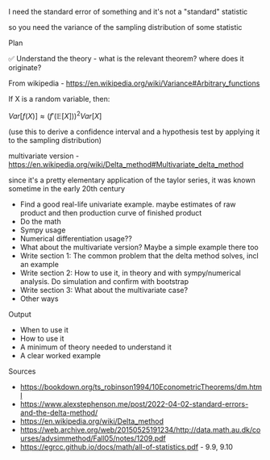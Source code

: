 I need the standard error of something and it's not a "standard" statistic

so you need the variance of the sampling distribution of some statistic



Plan

✅ Understand the theory - what is the relevant theorem? where does it originate?

From wikipedia - https://en.wikipedia.org/wiki/Variance#Arbitrary_functions

If X is a random  variable, then:

$Var[f(X)] \approx (f'(\mathbb{E}[X]))^2 Var[X]$

(use this to derive a confidence interval and a hypothesis test by applying it to the sampling distribution)

multivariate version - https://en.wikipedia.org/wiki/Delta_method#Multivariate_delta_method

since it's a pretty elementary application of the taylor series, it was known sometime in the early 20th century

* Find a good real-life univariate example. maybe estimates of raw product and then production curve of finished product
* Do the math
* Sympy usage
* Numerical differentiation usage??
* What about the multivariate version? Maybe a simple example there too
* Write section 1: The common problem that the delta method solves, incl an example
* Write section 2: How to use it, in theory and with sympy/numerical analysis. Do simulation and confirm with bootstrap
* Write section 3: What about the multivariate case?
*  Other ways

Output
* When to use it
* How to use it
* A minimum of theory needed to understand it
* A clear worked example

Sources
* https://bookdown.org/ts_robinson1994/10EconometricTheorems/dm.html
* https://www.alexstephenson.me/post/2022-04-02-standard-errors-and-the-delta-method/
* https://en.wikipedia.org/wiki/Delta_method
* https://web.archive.org/web/20150525191234/http://data.math.au.dk/courses/advsimmethod/Fall05/notes/1209.pdf 
* https://egrcc.github.io/docs/math/all-of-statistics.pdf - 9.9, 9.10